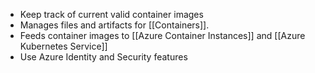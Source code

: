 * Keep track of current valid container images
* Manages files and artifacts for [[Containers]].
* Feeds container images to [[Azure Container Instances]] and [[Azure Kubernetes Service]]
* Use Azure Identity and Security features